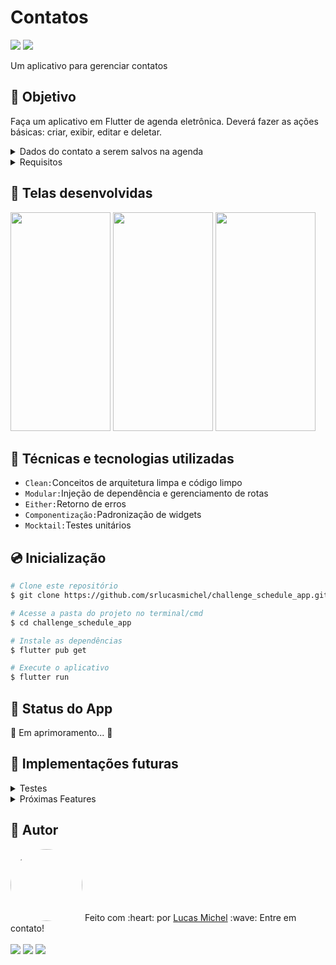 # Contatos

<p width="100%">
  <img src="https://img.shields.io/static/v1?label=Flutter&message=v3.0.5&color=02569B&style=flat&logo=flutter"/>

  <img src="http://img.shields.io/static/v1?label=Status&message=Em%20desenvolvimento&color=GREEN&style=flat&logo=Codeforces&logoColor=white"/>
<p>

Um aplicativo para gerenciar contatos

## :dart: Objetivo
Faça um aplicativo em Flutter de agenda eletrônica. Deverá fazer as ações básicas: criar, exibir, editar e deletar.

<details>
  <summary>Dados do contato a serem salvos na agenda</summary>
  
- Nome, sobrenome, CPF (obrigatório), email;
- Foto (utilizar a camera do celular);
- Telefones (múltiplos telefones são permitidos) e seus respectivos tipos (trabalho, celular, residencial);
</details>

<details>
  <summary>Requisitos</summary>
  
- utilizar banco de dados local;
- os campos de CPF e telefone devem possuir máscaras;
- o campo de CPF deve ser validado;
- ao tocar no número do telefone, no modo de exibição do contato, uma ligação telefonica deve ser iniciada;
- o endpoint https://jsonplaceholder.typicode.com/users contém 10 usuários. Na primeira inicialização do app, esses usuários deverão ser inseridos no banco. Como o CPF é obrigatório, utilize o endpoint: curl -X POST "https://www.4devs.com.br/ferramentas_online.php" -H "Content-Type: application/x-www-form-urlencoded" -d "acao=gerar_cpf"
</details>

## :iphone: Telas desenvolvidas
<p width="100%">
  <img src="https://user-images.githubusercontent.com/80552835/204004509-a25bb268-54d0-423a-aeaa-f378621f2084.jpg" height="350" width="160">
  <img src="https://user-images.githubusercontent.com/80552835/204004497-70659b2f-6e52-4820-9b9f-9f46bc3931d7.jpg" height="350" width="160">
  <img src="https://user-images.githubusercontent.com/80552835/204004518-7e8aadb8-b1ff-407d-8c33-1880901fe706.jpg" height="350" width="160">
</p>

## :blue_book: Técnicas e tecnologias utilizadas
- ``Clean:``Conceitos de arquitetura limpa e código limpo
- ``Modular:``Injeção de dependência e gerenciamento de rotas
- ``Either:``Retorno de erros
- ``Componentização:``Padronização de widgets
- ``Mocktail:``Testes unitários

## :cd: Inicialização

```bash
# Clone este repositório
$ git clone https://github.com/srlucasmichel/challenge_schedule_app.git

# Acesse a pasta do projeto no terminal/cmd
$ cd challenge_schedule_app

# Instale as dependências
$ flutter pub get

# Execute o aplicativo
$ flutter run
```

## :round_pushpin: Status do App
<p align="left">🚧 Em aprimoramento...  🚧</p>

## :rocket: Implementações futuras

<details>
<summary>Testes</summary>
  
- [x] *Usecase*
- [ ] *Repository*
- [ ] *Integration*
</details>

<details>
  <summary>Próximas Features</summary>
  
- [ ] *Select image from gallery*
- [ ] *Add contact to favorites*
- [ ] *Search contact*
- [ ] *Share contact*
- [ ] *Add contact to groups*
- [ ] *New user informations (address, birthday, notes, website)*
- [ ] *Link to WhatsApp chat (when available for the number)*
- [ ] *Custom ordenation*
- [ ] *Link to WhatsApp chat (when available for the number)*
- [ ] *Dark mode*
</details>

## :paperclip: Autor

<img style="border-radius: 50%;" src="https://avatars.githubusercontent.com/u/80552835?v=4" width="115px;"/>
Feito com :heart: por <a href="https://www.github.com/srlucasmichel/" target="_blank">Lucas Michel</a> :wave: Entre em contato!
<br /><br />
<a href="https://www.linkedin.com/in/srlucasmichel/" target="_blank"><img src="https://img.shields.io/badge/LinkedIn-0077B5?style=for-the-badge&logo=linkedin&logoColor=white"></a>
<a href="https://www.behance.net/srlucasmichel/" target="_blank"><img src="https://img.shields.io/badge/-Behance-blue?style=for-the-badge&logo=behance&logoColor=white"></a>
<a href="mailto:lucasmichel_tcx@hotmail.com" target="_blank"><img src="https://img.shields.io/badge/Microsoft_Outlook-0078D4?style=for-the-badge&logo=microsoft-outlook&logoColor=white"></a>
